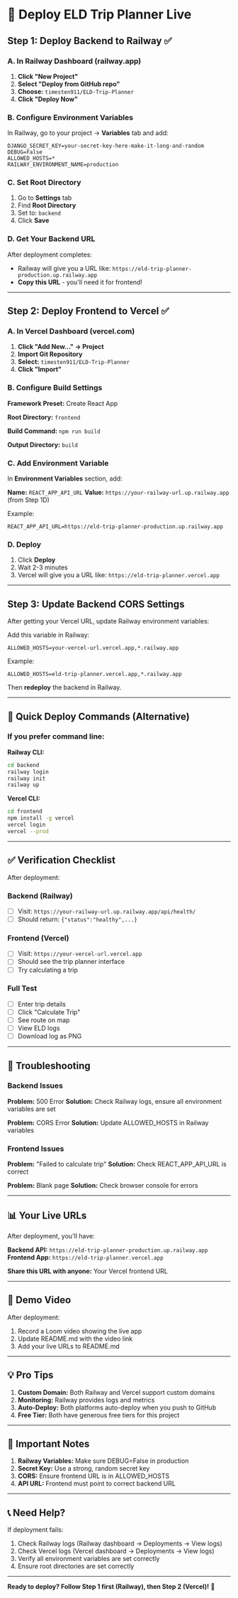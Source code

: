 # 🚀 Deploy ELD Trip Planner Live

## Step 1: Deploy Backend to Railway ✅

### A. In Railway Dashboard (railway.app)

1. **Click "New Project"**
2. **Select "Deploy from GitHub repo"**
3. **Choose:** `timesten911/ELD-Trip-Planner`
4. **Click "Deploy Now"**

### B. Configure Environment Variables

In Railway, go to your project → **Variables** tab and add:

```
DJANGO_SECRET_KEY=your-secret-key-here-make-it-long-and-random
DEBUG=False
ALLOWED_HOSTS=*
RAILWAY_ENVIRONMENT_NAME=production
```

### C. Set Root Directory

1. Go to **Settings** tab
2. Find **Root Directory**
3. Set to: `backend`
4. Click **Save**

### D. Get Your Backend URL

After deployment completes:
- Railway will give you a URL like: `https://eld-trip-planner-production.up.railway.app`
- **Copy this URL** - you'll need it for frontend!

---

## Step 2: Deploy Frontend to Vercel ✅

### A. In Vercel Dashboard (vercel.com)

1. **Click "Add New..." → Project**
2. **Import Git Repository**
3. **Select:** `timesten911/ELD-Trip-Planner`
4. **Click "Import"**

### B. Configure Build Settings

**Framework Preset:** Create React App

**Root Directory:** `frontend`

**Build Command:** `npm run build`

**Output Directory:** `build`

### C. Add Environment Variable

In **Environment Variables** section, add:

**Name:** `REACT_APP_API_URL`
**Value:** `https://your-railway-url.up.railway.app` (from Step 1D)

Example:
```
REACT_APP_API_URL=https://eld-trip-planner-production.up.railway.app
```

### D. Deploy

1. Click **Deploy**
2. Wait 2-3 minutes
3. Vercel will give you a URL like: `https://eld-trip-planner.vercel.app`

---

## Step 3: Update Backend CORS Settings

After getting your Vercel URL, update Railway environment variables:

Add this variable in Railway:
```
ALLOWED_HOSTS=your-vercel-url.vercel.app,*.railway.app
```

Example:
```
ALLOWED_HOSTS=eld-trip-planner.vercel.app,*.railway.app
```

Then **redeploy** the backend in Railway.

---

## 🎯 Quick Deploy Commands (Alternative)

### If you prefer command line:

**Railway CLI:**
```bash
cd backend
railway login
railway init
railway up
```

**Vercel CLI:**
```bash
cd frontend
npm install -g vercel
vercel login
vercel --prod
```

---

## ✅ Verification Checklist

After deployment:

### Backend (Railway)
- [ ] Visit: `https://your-railway-url.up.railway.app/api/health/`
- [ ] Should return: `{"status":"healthy",...}`

### Frontend (Vercel)
- [ ] Visit: `https://your-vercel-url.vercel.app`
- [ ] Should see the trip planner interface
- [ ] Try calculating a trip

### Full Test
- [ ] Enter trip details
- [ ] Click "Calculate Trip"
- [ ] See route on map
- [ ] View ELD logs
- [ ] Download log as PNG

---

## 🔧 Troubleshooting

### Backend Issues

**Problem:** 500 Error
**Solution:** Check Railway logs, ensure all environment variables are set

**Problem:** CORS Error
**Solution:** Update ALLOWED_HOSTS in Railway variables

### Frontend Issues

**Problem:** "Failed to calculate trip"
**Solution:** Check REACT_APP_API_URL is correct

**Problem:** Blank page
**Solution:** Check browser console for errors

---

## 📊 Your Live URLs

After deployment, you'll have:

**Backend API:** `https://eld-trip-planner-production.up.railway.app`
**Frontend App:** `https://eld-trip-planner.vercel.app`

**Share this URL with anyone:** Your Vercel frontend URL

---

## 🎥 Demo Video

After deployment:
1. Record a Loom video showing the live app
2. Update README.md with the video link
3. Add your live URLs to README.md

---

## 💡 Pro Tips

1. **Custom Domain:** Both Railway and Vercel support custom domains
2. **Monitoring:** Railway provides logs and metrics
3. **Auto-Deploy:** Both platforms auto-deploy when you push to GitHub
4. **Free Tier:** Both have generous free tiers for this project

---

## 🚨 Important Notes

1. **Railway Variables:** Make sure DEBUG=False in production
2. **Secret Key:** Use a strong, random secret key
3. **CORS:** Ensure frontend URL is in ALLOWED_HOSTS
4. **API URL:** Frontend must point to correct backend URL

---

## 📞 Need Help?

If deployment fails:
1. Check Railway logs (Railway dashboard → Deployments → View logs)
2. Check Vercel logs (Vercel dashboard → Deployments → View logs)
3. Verify all environment variables are set correctly
4. Ensure root directories are set correctly

---

**Ready to deploy? Follow Step 1 first (Railway), then Step 2 (Vercel)!** 🚀
